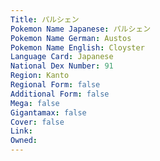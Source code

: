 ```yaml
---
﻿Title: パルシェン
Pokemon Name Japanese: パルシェン
Pokemon Name German: Austos
Pokemon Name English: Cloyster
Language Card: Japanese
National Dex Number: 91
Region: Kanto
Regional Form: false
Additional Form: false
Mega: false
Gigantamax: false
Cover: false
Link: 
Owned: 
---
```


